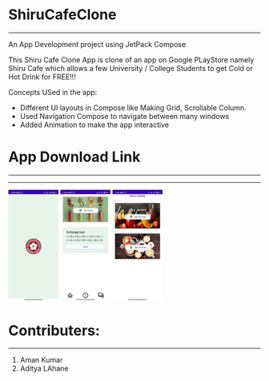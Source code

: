 # ShiruCafeClone
-------------------
An App Development project using JetPack Compose

This Shiru Cafe Clone App is clone of an app on Google PLayStore namely Shiru Cafe which allows a few University / College Students to get Cold or Hot Drink for FREE!!!

Concepts USed in the app:
- Different UI layouts in Compose like Making Grid, Scrollable Column.
- Used Navigation Compose to navigate between many windows
- Added Animation to make the app interactive

# App Download Link
--------------------
******
<p float="left">
  <img src="screenshots/splash.jpg" width="100" width=30% height=30%/>
  <img src="screenshots/home.jpg" width="100" width=30% height=30% /> 
  <img src="screenshots/selectdrink.jpg" width="100" width=30% height=30% />
</p>


# Contributers:
-----------------
1. Aman Kumar
2. Aditya LAhane
